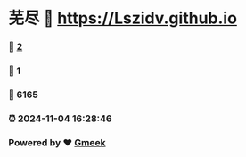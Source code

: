 # 芜尽 :link: https://Lszidv.github.io 
### :page_facing_up: [2](https://Lszidv.github.io/tag.html) 
### :speech_balloon: 1 
### :hibiscus: 6165 
### :alarm_clock: 2024-11-04 16:28:46 
### Powered by :heart: [Gmeek](https://github.com/Meekdai/Gmeek)
